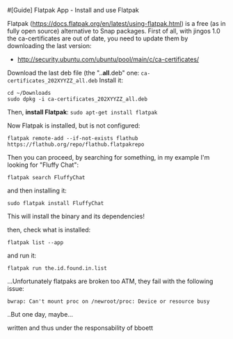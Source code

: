 #[Guide] Flatpak App - Install and use Flatpak

Flatpak (https://docs.flatpak.org/en/latest/using-flatpak.html) is a free (as in fully open source) alternative to Snap packages.
First of all, with jingos 1.0 the ca-certificates are out of date, you need to update them by downloading the last version:
- http://security.ubuntu.com/ubuntu/pool/main/c/ca-certificates/

Download the last deb file (the "..**all**.deb" one:
`ca-certificates_202XYYZZ_all.deb`
Install it:
```
cd ~/Downloads
sudo dpkg -i ca-certificates_202XYYZZ_all.deb
```

Then, **install Flatpak**:
`sudo apt-get install flatpak`

Now Flatpak is installed, but is not configured:
```
flatpak remote-add --if-not-exists flathub https://flathub.org/repo/flathub.flatpakrepo
```
Then you can proceed, by searching for something, in my example I'm looking for "Fluffy Chat":
```
flatpak search FluffyChat
```
and then installing it:
```
sudo flatpak install FluffyChat
```
This will install the binary and its dependencies!

then, check what is installed:
```
flatpak list --app
```

and run it:
```
flatpak run the.id.found.in.list
```
...Unfortunately flatpaks are broken too ATM, they fail with the following issue:
```
bwrap: Can't mount proc on /newroot/proc: Device or resource busy
```
..But one day, maybe...

written and thus under the responsability of bboett
